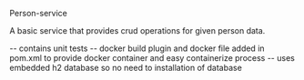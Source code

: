 Person-service


A basic service that provides crud operations for given person data.

-- contains unit tests 
-- docker build plugin and docker file added in pom.xml to provide docker container and easy containerize process
-- uses embedded h2 database so no need to installation of database